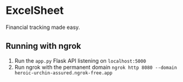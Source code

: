 # ExcelSheet

Financial tracking made easy.

## Running with ngrok

1. Run the `app.py` Flask API listening on `localhost:5000`
2. Run ngrok with the permanent domain
   `ngrok http 8080 --domain heroic-urchin-assured.ngrok-free.app`
